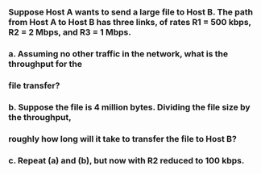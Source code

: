 ### Suppose Host A wants to send a large file to Host B. The path from Host A to Host B has three links, of rates R1 = 500 kbps, R2 = 2 Mbps, and R3 = 1 Mbps. 
###     a. Assuming no other traffic in the network, what is the throughput for the
###     file transfer?
###     b. Suppose the file is 4 million bytes. Dividing the file size by the throughput,
###     roughly how long will it take to transfer the file to Host B?
###     c. Repeat (a) and (b), but now with R2 reduced to 100 kbps.

#
